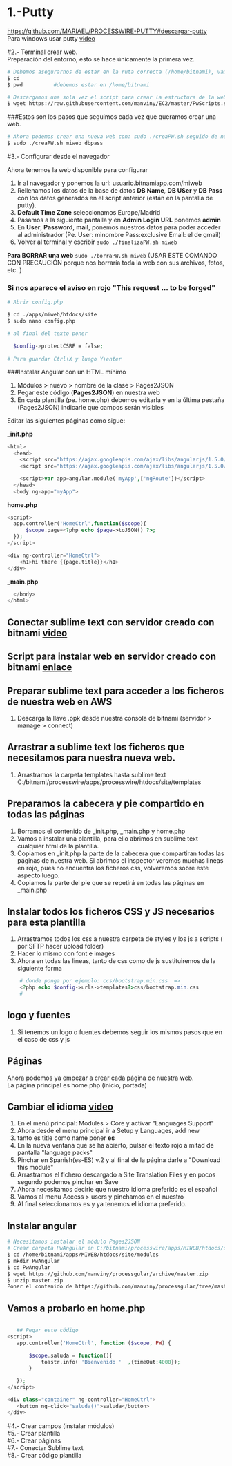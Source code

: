 # 1.-Putty  
https://github.com/MARIAEL/PROCESSWIRE-PUTTY#descargar-putty  
Para windows usar putty [video](https://youtu.be/lxKQ3Sq47mc)  

#2.- Terminal crear web.  
Preparación del entorno, esto se hace únicamente la primera vez.   
```sh
# Debemos asegurarnos de estar en la ruta correcta (/home/bitnami), vamos a comprobarlo
$ cd   
$ pwd          #debemos estar en /home/bitnami

# Descargamos una sola vez el script para crear la estructura de la web y BD
$ wget https://raw.githubusercontent.com/manviny/EC2/master/PwScripts.sh && sudo chmod +x PwScripts.sh  && ./PwScripts.sh
```
###Estos son los pasos que seguimos cada vez que queramos crear una web.
```sh
# Ahora podemos crear una nueva web con: sudo ./creaPW.sh seguido de nombreWeb y DBpass (dbpass es mi contraseña de bitnami)
$ sudo ./creaPW.sh miweb dbpass  
```  

#3.- Configurar desde el navegador  

Ahora tenemos la web disponible para configurar  
1. Ir al navegador y ponemos la url: usuario.bitnamiapp.com/miweb    
2. Rellenamos los datos de la base de datos **DB Name**, **DB USer** y **DB Pass** con los datos generados en el script anterior (están en la pantalla de putty).  
3. **Default Time Zone** seleccionamos Europe/Madrid  
4. Pasamos a la siguiente pantalla y en **Admin Login URL** ponemos **admin**  
5. En **User**, **Password**,  **mail**, ponemos nuestros datos para poder acceder al administrador (Pe. User: minombre Pass:exclusive Email: el de gmail)  
6. Volver al terminal y escribir ```sudo ./finalizaPW.sh miweb```   


**Para BORRAR una web** ```sudo ./borraPW.sh miweb``` (USAR ESTE COMANDO CON PRECAUCIÓN porque nos borraría toda la web con sus archivos, fotos, etc.  )   

### Si nos aparece el aviso en rojo "This request ... to be forged"
```sh
# Abrir config.php  

$ cd ./apps/miweb/htdocs/site
$ sudo nano config.php  

# al final del texto poner

  $config->protectCSRF = false;  
  
# Para guardar Ctrl+X y luego Y+enter  

```

###Instalar Angular con un HTML mínimo  
  
1. Módulos > nuevo > nombre de la clase > Pages2JSON     
2. Pegar este código (**Pages2JSON**) en nuestra web  
3. En cada plantilla (pe. home.php) debemos editarla y en la última pestaña (Pages2JSON) indicarle que campos serán visibles  
 
Editar las siguientes páginas como sigue:  

**_init.php**  

```php
<html>
  <head>
    <script src="https://ajax.googleapis.com/ajax/libs/angularjs/1.5.0/angular.min.js"></script>
    <script src="https://ajax.googleapis.com/ajax/libs/angularjs/1.5.0/angular-route.min.js"></script>

    <script>var app=angular.module('myApp',['ngRoute'])</script>
  </head>
  <body ng-app="myApp">
```
**home.php**  

```php
<script>
  app.controller('HomeCtrl',function($scope){
      $scope.page=<?php echo $page->toJSON() ?>;
  });
</script>

<div ng-controller="HomeCtrl">
	<h1>hi there {{page.title}}</h1>
</div>
```
**_main.php**  

```php
  </body>
</html>
```  


## Conectar sublime text con servidor creado con bitnami [video](https://youtu.be/mAgvZ-dyPWQ)


## Script para instalar web en servidor creado con bitnami [enlace](https://processwire.com/talk/topic/9858-script-to-create-new-pw-in-bitnami-stack/)

## Preparar sublime text para acceder a los ficheros de nuestra web en AWS
1. Descarga la llave .ppk desde nuestra consola de bitnami (servidor > manage > connect)

## Arrastrar a sublime text los ficheros que necesitamos para nuestra nueva web.
1. Arrastramos la carpeta templates hasta sublime text  C:/bitnami/processwire/apps/processwire/htdocs/site/templates   

## Preparamos la cabecera y pie compartido en todas las páginas
1. Borramos el contenido de _init.php, _main.php y home.php   
2. Vamos a instalar una plantilla, para ello abrimos en sublime text cualquier html de la plantilla.  
3. Copiamos en _init.php la parte de la cabecera que compartiran todas las páginas de nuestra web. Si abrimos el inspector veremos muchas lineas en rojo, pues no encuentra los ficheros css, volveremos sobre este aspecto luego.
4. Copiamos la parte del pie que se repetirá en todas las páginas en _main.php


## Instalar todos los ficheros CSS y JS necesarios para esta plantilla
1. Arrastramos todos los css a nuestra carpeta de styles y los js a scripts ( por SFTP hacer upload folder)
2. Hacer lo mismo con font e images
3. Ahora en todas las lineas, tanto de css como de js sustituiremos de la siguiente forma
```php
    # donde ponga por ejemplo: ccs/bootstrap.min.css  =>  
    <?php echo $config->urls->templates?>css/bootstrap.min.css  
    # 
```

## logo y fuentes
1. Si tenemos un logo o fuentes debemos seguir los mismos pasos que en el caso de css y js  

## Páginas
Ahora podemos ya empezar a crear cada página de nuestra web.  
La página principal es home.php (inicio, portada)  


## Cambiar el idioma [video](https://youtu.be/lWXvyRH2tpw)
1. En el menú principal: Modules > Core y activar "Languages Support"
2. Ahora desde el menu principal ir a Setup y Languages, add new
3. tanto es title como name poner **es**
4. En la nueva ventana que se ha abierto, pulsar el texto rojo a mitad de pantalla "language packs"
5. Pinchar en Spanish(es-ES) v.2 y al final de la página darle a "Download this module"
6. Arrastramos el fichero descargado a  Site Translation Files y en pocos segundo podemos pinchar en Save
7. Ahora necesitamos decirle que nuestro idioma preferido es el español
8. Vamos al menu Access > users y pinchamos en el nuestro
9. Al final seleccionamos es y ya tenemos el idioma preferido.

## Instalar angular
 ```bash
# Necesitamos instalar el módulo Pages2JSON
# Crear carpeta PwAngular en C:/bitnami/processwire/apps/MIWEB/htdocs/site/modules
$ cd /home/bitnami/apps/MIWEB/htdocs/site/modules
$ mkdir PwAngular
$ cd PwAngular
$ wget https://github.com/manviny/processgular/archive/master.zip
$ unzip master.zip
Poner el contenido de https://github.com/manviny/processgular/tree/master
```
 ## Vamos a probarlo en home.php
 ```php
 
    ## Pegar este código
<script>
    app.controller('HomeCtrl', function ($scope, PW) {

     	$scope.saluda = function(){
     		toastr.info( 'Bienvenido '  ,{timeOut:4000});
     	}

    });
</script>

<div class="container" ng-controller="HomeCtrl">
	<button ng-click="saluda()">saluda</button>
</div>
 ```

#4.- Crear campos (instalar módulos)  
#5.- Crear plantilla  
#6.- Crear páginas  
#7.- Conectar Sublime text  
#8.- Crear código plantilla    
